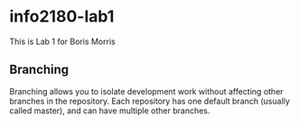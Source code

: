 # info2180-lab1
This is Lab 1 for Boris Morris
## Branching
Branching allows you to isolate development work without
affecting other branches in the repository. Each repository
has one default branch (usually called master), and can have
multiple other branches.